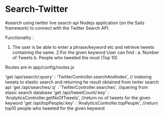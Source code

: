 # Search-Twitter
#search using twitter live search api
Nodejs application (on the Sails framework) to connect with the Twitter Search API.

Functionality : 
1. The user is be able to enter a phrase/keyword etc and retrieve tweets containing the same. 
2.For the given keyword User can find : 
a. Number of Tweets 
b. People who tweeted the most (Top 10)

Routes are in app/config/routes.js

'get /api/search/:query'   : 'TwitterController.searchAndIndex',     // indexing tweets to elastic search and returning he result obtained from twiter search api
'get /api/searches/:q'     : 'TwitterController.searches',          //quering from elasic search database
'get /api/tweetCount/:key' : 'AnalyticsController.getNoOfTweets',   //return no of tweets for the given keyword
'get /api/topPeople/:key'  : 'AnalyticsController.topPeople',       //return top10 people who tweeted for the given keyword

